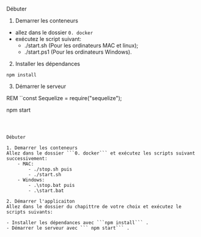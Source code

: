 
Débuter

1. Demarrer les conteneurs 
- allez dans le dossier ```0. docker``` 
- exécutez le script suivant:
    - ./start.sh (Pour les ordinateurs MAC et linux);
    - ./start.ps1 (Pour les ordinateurs Windows).

2. Installer les dépendances

```
npm install

``` 

3. Démarrer le serveur

REM ``const Sequelize = require("sequelize");

npm start
``` 



Débuter

1. Demarrer les conteneurs 
Allez dans le dossier ```0. docker``` et exécutez les scripts suivant successivement:
    - MAC:
        - ./stop.sh puis
        - ./start.sh
    - Windows:
        - .\stop.bat puis
        - .\start.bat

2. Démarrer l'applicaiton
Allez dans le dossier du chapittre de votre choix et exécutez le scripts suivants:

- Installer les dépendances avec ```npm install``` .
- Démarrer le serveur avec ``` npm start``` .


